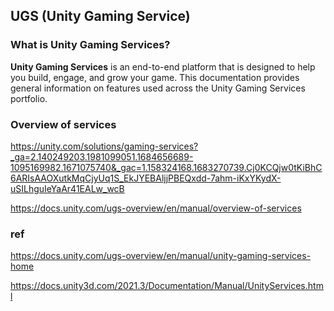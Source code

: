 ## UGS (Unity Gaming Service)

### What is Unity Gaming Services?
**Unity Gaming Services** is an end-to-end platform that is designed to help you build, engage, and grow your game. This documentation provides general information on features used across the Unity Gaming Services portfolio.


### Overview of services
https://unity.com/solutions/gaming-services?_ga=2.140249203.1981099051.1684656689-1095169982.1671075740&_gac=1.158324168.1683270739.Cj0KCQjw0tKiBhC6ARIsAAOXutkMqCjyUq1S_EkJYEBAljjPBEQxdd-7ahm-iKxYKydX-uSILhguIeYaAr41EALw_wcB

https://docs.unity.com/ugs-overview/en/manual/overview-of-services



### ref 
https://docs.unity.com/ugs-overview/en/manual/unity-gaming-services-home

https://docs.unity3d.com/2021.3/Documentation/Manual/UnityServices.html
